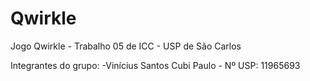 # Qwirkle
Jogo Qwirkle - Trabalho 05 de ICC - USP de São Carlos

Integrantes do grupo:
-Vinícius Santos Cubi Paulo - Nº USP: 11965693
